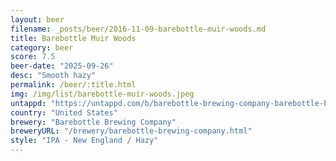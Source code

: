 ```yaml
---
layout: beer
filename: _posts/beer/2016-11-09-barebottle-muir-woods.md
title: Barebottle Muir Woods
category: beer
score: 7.5
beer-date: "2025-09-26"
desc: "Smooth hazy"
permalink: /beer/:title.html
img: /img/list/barebottle-muir-woods.jpeg
untappd: "https://untappd.com/b/barebottle-brewing-company-barebottle-brewing-company-muir-woods/3302356"
country: "United States"
brewery: "Barebottle Brewing Company"
breweryURL: "/brewery/barebottle-brewing-company.html"
style: "IPA - New England / Hazy"
---
```


